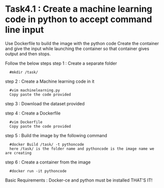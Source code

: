 # Task4.1 : Create a machine learning code in python to accept command line input
Use Dockerfile to build the image with the python code
Create the container and give the input while launching the container so that container gives output and then stops.

Follow the below steps
step 1 : Create a separate folder
      
      #mkdir /task/
      
step 2 : Create a Machine learning code in it
      
      #vim machinelearning.py
      Copy paste the code provided
      
step 3 : Download the dataset provided

step 4 : Create a Dockerfile
      
      #vim Dockerfile
      Copy paste the code provided
      
step 5 : Build the image by the following command
      
      #docker Build /task/ -t pythoncode
      here /task/ is the folder name and pythoncode is the image name we are creating

step 6 : Create a container from the image
      
      #docker run -it pythoncode
      
Basic Requirements : Docker-ce and python must be installed
THAT'S IT!
   
